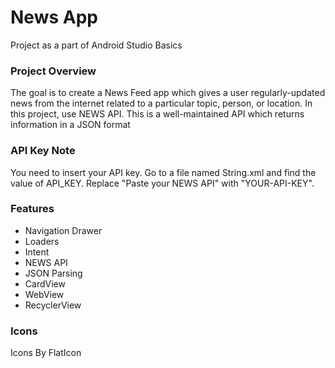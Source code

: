 <h1>News App</h1>
<p>Project as a part of Android Studio Basics</p>
<h3>Project Overview</h3>
<p>The goal is to create a News Feed app which gives a user regularly-updated news from the internet related to a particular topic, person, or location. In this project, use NEWS API. This is a well-maintained API which returns information in a JSON format</p>
<h3>API Key Note</h3>
<p>You need to insert your API key. Go to a file named String.xml and find the value of API_KEY. Replace "Paste your NEWS API" with "YOUR-API-KEY".</p>
<h3>Features</h3>
<ul>
  <li>Navigation Drawer</li>
  <li>Loaders</li>
  <li>Intent</li>
  <li>NEWS API</li>
  <li>JSON Parsing</li>
  <li>CardView</li>
  <li>WebView</li>
  <li>RecyclerView</li>
</ul>
<h3>Icons</h3>
<p>Icons By FlatIcon</p>
